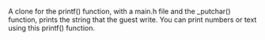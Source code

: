 A clone for the printf() function, with a main.h file and the _putchar() function, prints the string that the guest write.
You can print numbers or text using this printf() function.
